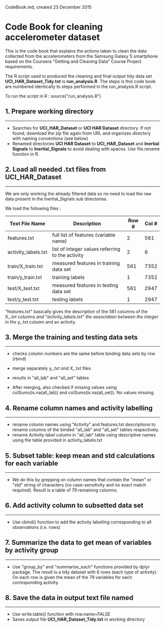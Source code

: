 CodeBook.md, created 23 December 2015

# Code Book for cleaning accelerometer dataset

This is the code book that explains the actions taken to clean the data collected
from the accelerometers from the Samsung Galaxy S smartphone based on the Coursera
"Getting and Cleaning Data" Course Project requirements.  

The R script used to produced the cleaning and final output tidy data set **UCI_HAR_Dataset_Tidy.txt**
is **run_analysis.R**. The steps is this code book are numbered identically to steps performed in
the run_analysis.R script.

To run the script in R : source("run_analysis.R")


## 1. Prepare working directory
   -------------------------
   * Searches for **UCI_HAR_Dataset** or **UCI HAR Dataset** directory. If not found, download the zip
     file again from URL and organizes directory with naming conventions (see below)
   * Renamed directories **UCI HAR Dataset** to **UCI_HAR_Dataset** and
     **Inertial Signals** to **Inertial_Signals** to avoid dealing
     with spaces. Use file.rename function in R.


## 2. Load all needed .txt files from UCI_HAR_Dataset
   --------------------------------------------------
   We are only working the already filtered data so no need to load the raw data
   present in the Inertial_Signals sub directories.

   We load the following files :

   Text File Name | Description | Row # | Col #
   -------------- | ----------- | ----- | -----
   features.txt   | full list of features (variable name) | 2 | 561
   activity_labels.txt | list of integer values referring to the activity | 2 | 6
   train/X_train.txt | measured features in training data set | 561 | 7352
   train/y_train.txt | training labels | 1 | 7352
   test/X_test.txt | measured features in testing data set | 561 | 2947
   test/y_test.txt | testing labels | 1 | 2947

   "features.txt" basically gives the description of the 561 columns of the X_*.txt
   columns and "activity_labels.txt" the association between the integer in the
   y_*.txt column and an activity.


## 3. Merge the training and testing data sets
   ----------------------------------------
   * checks column numbers are the same before binding data sets by row (rbind)
   * merge separately y_*.txt and X_*.txt files
   * results in "all_lab" and "all_set" tables

   * After merging, also checked if missing values using colSums(is.na(all_lab))
     and colSums(is.na(all_set)). No values missing.


## 4. Rename column names and activity labelling
   ------------------------------------------
   * rename column names using "Activity" and features.txt descriptions
     to rename columns of the binded "all_lab" and "all_set" tables respectively.
   * rename Activity label column in "all_lab" table using descriptive names
     using the table provided in activity_labels.txt


## 5. Subset table: keep mean and std calculations for each variable
   -------------------------------------------------------------------
   * We do this by grepping on column names that contain the "mean" or "std"
     string of characters (no case-sensitivity and no exact match required).
     Result is a table of 79 remaining columns.


## 6. Add activity column to subsetted data set
   ---------------------------------------------------------------
   * Use cbind() function to add the activity labelling corresponding to
     all observations (i.e. rows)


## 7. Summarize the data to get mean of variables by activity group
   -----------------------------------------------------------------
   * Use "group_by" and "summarise_each" functions provided by dplyr package.
     The result is a tidy dataset with 6 rows (each type of activity). On each row
     is given the mean of the 79 variables for each corresponding activity.


## 8. Save the data in output text file named
   -------------------------------------------
   * Use write.table() function with row.name=FALSE
   * Saves output file **UCI_HAR_Dataset_Tidy.txt** in working directory

